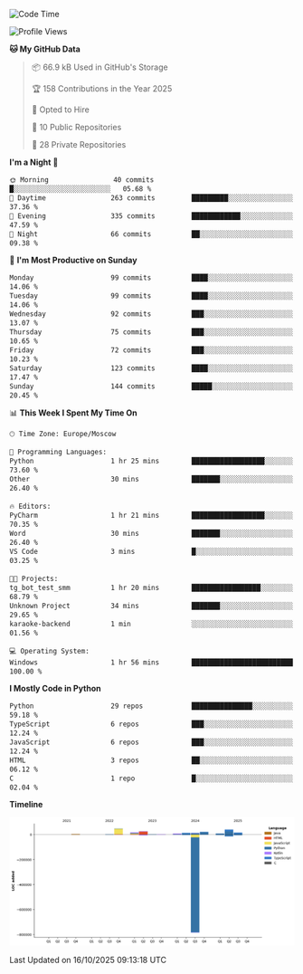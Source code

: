 <!--START_SECTION:waka-->
![Code Time](http://img.shields.io/badge/Code%20Time-833%20hrs%2037%20mins-blue)

![Profile Views](http://img.shields.io/badge/Profile%20Views-1-blue)

**🐱 My GitHub Data** 

> 📦 66.9 kB Used in GitHub's Storage 
 > 
> 🏆 158 Contributions in the Year 2025
 > 
> 💼 Opted to Hire
 > 
> 📜 10 Public Repositories 
 > 
> 🔑 28 Private Repositories 
 > 
**I'm a Night 🦉** 

```text
🌞 Morning                40 commits          █░░░░░░░░░░░░░░░░░░░░░░░░   05.68 % 
🌆 Daytime                263 commits         █████████░░░░░░░░░░░░░░░░   37.36 % 
🌃 Evening                335 commits         ████████████░░░░░░░░░░░░░   47.59 % 
🌙 Night                  66 commits          ██░░░░░░░░░░░░░░░░░░░░░░░   09.38 % 
```
📅 **I'm Most Productive on Sunday** 

```text
Monday                   99 commits          ████░░░░░░░░░░░░░░░░░░░░░   14.06 % 
Tuesday                  99 commits          ████░░░░░░░░░░░░░░░░░░░░░   14.06 % 
Wednesday                92 commits          ███░░░░░░░░░░░░░░░░░░░░░░   13.07 % 
Thursday                 75 commits          ███░░░░░░░░░░░░░░░░░░░░░░   10.65 % 
Friday                   72 commits          ███░░░░░░░░░░░░░░░░░░░░░░   10.23 % 
Saturday                 123 commits         ████░░░░░░░░░░░░░░░░░░░░░   17.47 % 
Sunday                   144 commits         █████░░░░░░░░░░░░░░░░░░░░   20.45 % 
```


📊 **This Week I Spent My Time On** 

```text
🕑︎ Time Zone: Europe/Moscow

💬 Programming Languages: 
Python                   1 hr 25 mins        ██████████████████░░░░░░░   73.60 % 
Other                    30 mins             ███████░░░░░░░░░░░░░░░░░░   26.40 % 

🔥 Editors: 
PyCharm                  1 hr 21 mins        ██████████████████░░░░░░░   70.35 % 
Word                     30 mins             ███████░░░░░░░░░░░░░░░░░░   26.40 % 
VS Code                  3 mins              █░░░░░░░░░░░░░░░░░░░░░░░░   03.25 % 

🐱‍💻 Projects: 
tg_bot_test_smm          1 hr 20 mins        █████████████████░░░░░░░░   68.79 % 
Unknown Project          34 mins             ███████░░░░░░░░░░░░░░░░░░   29.65 % 
karaoke-backend          1 min               ░░░░░░░░░░░░░░░░░░░░░░░░░   01.56 % 

💻 Operating System: 
Windows                  1 hr 56 mins        █████████████████████████   100.00 % 
```

**I Mostly Code in Python** 

```text
Python                   29 repos            ███████████████░░░░░░░░░░   59.18 % 
TypeScript               6 repos             ███░░░░░░░░░░░░░░░░░░░░░░   12.24 % 
JavaScript               6 repos             ███░░░░░░░░░░░░░░░░░░░░░░   12.24 % 
HTML                     3 repos             ██░░░░░░░░░░░░░░░░░░░░░░░   06.12 % 
C                        1 repo              █░░░░░░░░░░░░░░░░░░░░░░░░   02.04 % 
```



**Timeline**

![Lines of Code chart](https://raw.githubusercontent.com/adlemx/adlemx/main/assets/bar_graph.png)


 Last Updated on 16/10/2025 09:13:18 UTC
<!--END_SECTION:waka-->
